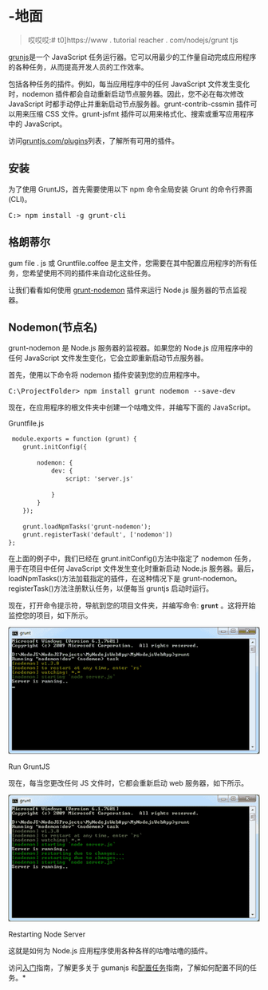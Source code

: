 # -地面

> 哎哎哎:# t0]https://www . tutorial reacher . com/nodejs/grunt tjs

[grunjs](https://gruntjs.com/)是一个 JavaScript 任务运行器。它可以用最少的工作量自动完成应用程序的各种任务，从而提高开发人员的工作效率。

包括各种任务的插件。例如，每当应用程序中的任何 JavaScript 文件发生变化时，nodemon 插件都会自动重新启动节点服务器。因此，您不必在每次修改 JavaScript 时都手动停止并重新启动节点服务器。grunt-contrib-cssmin 插件可以用来压缩 CSS 文件。grunt-jsfmt 插件可以用来格式化、搜索或重写应用程序中的 JavaScript。

访问[gruntjs.com/plugins](https://gruntjs.com/plugins)列表，了解所有可用的插件。

## 安装

为了使用 GruntJS，首先需要使用以下 npm 命令全局安装 Grunt 的命令行界面(CLI)。

<samp>C:\> npm install -g grunt-cli</samp>

## 格朗蒂尔

gum file . js 或 Gruntfile.coffee 是主文件，您需要在其中配置应用程序的所有任务，您希望使用不同的插件来自动化这些任务。

让我们看看如何使用 [grunt-nodemon](https://www.npmjs.com/package/grunt-nodemon) 插件来运行 Node.js 服务器的节点监视器。

## Nodemon(节点名)

grunt-nodemon 是 Node.js 服务器的监视器。如果您的 Node.js 应用程序中的任何 JavaScript 文件发生变化，它会立即重新启动节点服务器。

首先，使用以下命令将 nodemon 插件安装到您的应用程序中。

<samp style="width:80%">C:\ProjectFolder> npm install grunt nodemon --save-dev</samp>

现在，在应用程序的根文件夹中创建一个咕噜文件，并编写下面的 JavaScript。

Gruntfile.js 

```
 module.exports = function (grunt) {
    grunt.initConfig({

        nodemon: {
            dev: {
                script: 'server.js'

            }
        }
    });

    grunt.loadNpmTasks('grunt-nodemon');
    grunt.registerTask('default', ['nodemon'])
}; 
```

在上面的例子中，我们已经在 grunt.initConfig()方法中指定了 nodemon 任务，用于在项目中任何 JavaScript 文件发生变化时重新启动 Node.js 服务器。最后，loadNpmTasks()方法加载指定的插件，在这种情况下是 grunt-nodemon。registerTask()方法注册默认任务，以便每当 gruntjs 启动时运行。

现在，打开命令提示符，导航到您的项目文件夹，并编写命令: **`grunt`** 。这将开始监控您的项目，如下所示。

[![run nodemon gruntjs](img/cf860cf34df9639e60b907c6ca0011a4.png)](../../Content/images/nodejs/install-gruntjs.png)

Run GruntJS



现在，每当您更改任何 JS 文件时，它都会重新启动 web 服务器，如下所示。

[![run gruntjs](img/5c308f6791a6f226bd44f071a58cf387.png)](../../Content/images/nodejs/gruntjs-run.png)

Restarting Node Server



这就是如何为 Node.js 应用程序使用各种各样的咕噜咕噜的插件。

访问[入门](https://gruntjs.com/getting-started)指南，了解更多关于 gumanjs 和[配置任务](https://gruntjs.com/configuring-tasks)指南，了解如何配置不同的任务。*